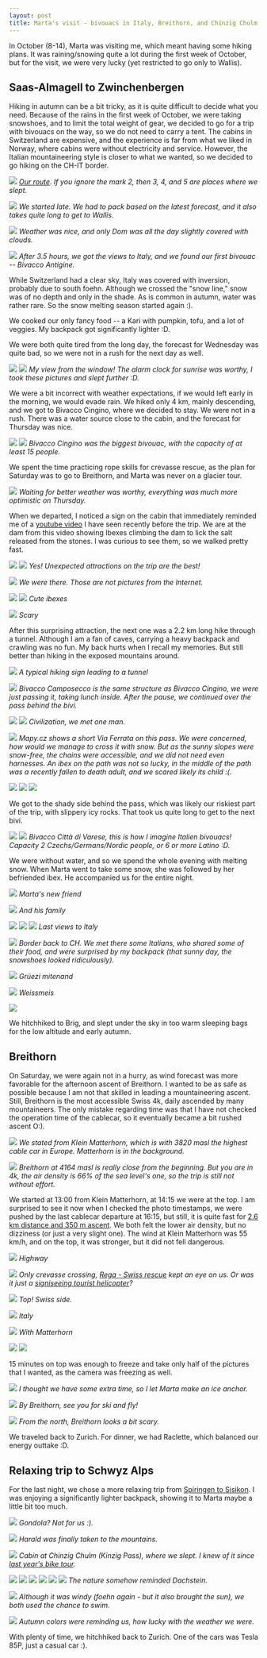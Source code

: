 ```yaml
---
layout: post
title: Marta's visit - bivouacs in Italy, Breithorn, and Chinzig Chulm
---
```


In October (8-14), Marta was visiting me, which meant having some hiking plans. It was raining/snowing quite a lot during the first week of October, but for the visit, we were very lucky (yet restricted to go only to Wallis).

## Saas-Almagell to Zwinchenbergen

Hiking in autumn can be a bit tricky, as it is quite difficult to decide what you need. Because of the rains in the first week of October, we were taking snowshoes, and to limit the total weight of gear, we decided to go for a trip with bivouacs on the way, so we do not need to carry a tent. The cabins in Switzerland are expensive, and the experience is far from what we liked in Norway, where cabins were without electricity and service. However, the Italian mountaineering style is closer to what we wanted, so we decided to go hiking on the CH-IT border.

![](https://lh3.googleusercontent.com/1fu2Q41zW15Tg_Z-RNE9D6rRPCNquvWJqvbsivNQbECxEl5QTzsp0GxQJp7eouWU-AAeOXybH-jsXKnK7v38Xby_N4ujyRumiTlCQFfhMW8ILIjVpt5NJWT-pwYv2c21Kt_dm5uwN70=w2384-h1341-no)
*[Our route](https://en.mapy.cz/s/nosutatega). If you ignore the mark 2, then 3, 4, and 5 are places where we slept.*

![](https://lh3.googleusercontent.com/wvAZrTtafczhhdw1giAb47maUVWK6ggmggb68ZMTJQx5RSWMB_Ip5BOFr4CJR_zBGAzob_zz0ZArgg-oZsY40Tjpg4b64Q-SLmUpfdWm1QAcjWN8E8DyOmHQvB86YrW2ofvcUBJB1k0=w2560-h854-no)
*We started late. We had to pack based on the latest forecast, and it also takes quite long to get to Wallis.*

![](https://lh3.googleusercontent.com/WDR92JPWiP72k6H_2ZaY7WgnFwNZ45n3NMtl489NAZDpA3P7alrobPOwTnLbCsrpjsP8bNoRxtUAMM39NKRp0_aDSZDNb67fAmqaZYm3dnlFukWNPGF0IozQiGimHPMeKA-Q8W3UfeM=w2560-h1440-no)
*Weather was nice, and only Dom was all the day slightly covered with clouds.*

![](https://lh3.googleusercontent.com/lWO_L63oY1hAB36f-LZ3Jc6HNJlr1315FZVrTETNKQWXTB417fRP-44XOVb-aR9YTsJMnSH5pYnFA-YeQym1uKKUjGse70mfPzP0T7CZP1BLRTSXwz5UvVu2O-Td8_hSGNo6xYgjYZ4=w2560-h949-no)
*After 3.5 hours, we got the views to Italy, and we found our first bivouac -- Bivacco Antigine.*

While Switzerland had a clear sky, Italy was covered with inversion, probably due to south foehn. Although we crossed the "snow line," snow was of no depth and only in the shade. As is common in autumn, water was rather rare. So the snow melting season started again :).

We cooked our only fancy food  -- a Kari with pumpkin, tofu, and a lot of veggies. My backpack got significantly lighter :D.

We were both quite tired from the long day, the forecast for Wednesday was quite bad, so we were not in a rush for the next day as well.

![](https://lh3.googleusercontent.com/9aOcpci11dFKw7hbiis7sOzbfFd_SHlUS27X_bpDVE-KKn2pJLY3UGjVrP_5n1e2IXXBQpm7pFSTPXr_H2-TDBmOqNlQ9d0Ms9EeieNHmstr7zN3Fh1ZdT43rRdLLRULZbaLDorr924=w2160-h1440-no)
![](https://lh3.googleusercontent.com/1cvyhJDV_Jc2S6_UaJt7WoKhEXKSdRuWEPVq1RV55kdWJJ2te0IalHYfdX3UVrdlV8LDjn30cCvICOszuUCweUcztZSCGIa6xqOVOPZ6J9xP_Gg-gTGoPD1KCb4m6ANzOmWUbK4CI7A=w2160-h1440-no)
*My view from the window! The alarm clock for sunrise was worthy, I took these pictures and slept further :D.*

We were a bit incorrect with weather expectations, if we would left early in the morning, we would evade rain. We hiked only 4 km, mainly descending, and we got to Bivacco Cingino, where we decided to stay. We were not in a rush. There was a water source close to the cabin, and the forecast for Thursday was nice.

![](https://lh3.googleusercontent.com/FwmjCKia28c_heksg8pKTMWTfdl8vboog5q-PDcKKRaO4r_-1zgrfbjlbabOWJPj6-S1ZgayQmYMlx7ZxIJp23vXdxYtxtl6P4Kt25PVRxlfRueJbC5jALvmZbpua6T9YkIlVKDWGtw=w2160-h1440-no)
![](https://lh3.googleusercontent.com/i1jDFKYovjNE7y4ZBCji1do0k2fS6I2302UwZH_7wIKFWb9ynD-M-1-BHdZspwO0pbKe41jCsAvtpyC_NV4x5Arp1AfhKiRInPdquij_F29OaP8BLbR7wHdQgkGdwg5H_VOTKOac1sw=w960-h1440-no)
*Bivacco Cingino was the biggest bivouac, with the capacity of at least 15 people.*

We spent the time practicing rope skills for crevasse rescue, as the plan for Saturday was to go to Breithorn, and Marta was never on a glacier tour.

![](https://lh3.googleusercontent.com/6qhvhQ_sdKFNGj_GqD0WPVIBz9JqUOt3qmjNhXKd46_Bu592wDw448BrDdQXGGesQ2PPoGD-jLr238tA4oBrKb4YJPjgRKARzpnEaMFa4KR5aQ19n5vyEYDdqyeZLpDA8cbe0kSkYio=w2160-h1440-no)
*Waiting for better weather was worthy, everything was much more optimistic on Thursday.*

When we departed, I noticed a sign on the cabin that immediately reminded me of a [youtube video](https://www.youtube.com/watch?v=RG9TMn1FJzc) I have seen recently before the trip. We are at the dam from this video showing Ibexes climbing the dam to lick the salt released from the stones. I was curious to see them, so we walked pretty fast.

![](https://lh3.googleusercontent.com/FWcIkGO5P5TyJvr5gk6WOnRBjHFvDQ3om3UuGuaiG61P6yy1g36LsE2aX_7fOUNTOnCaGDMtAQcpG0iMR_5E5V9mHZCUBtLm6dkBqHWVp35M-PmDkDSmTotiTagk1Ni209-CnUXBcBI=w2160-h1440-no)
![](https://lh3.googleusercontent.com/p9Ah80vqD4AtYao1Or_9biQ1SnaF4I1HVzssTOwWlCwPT0izztI_UaZ505hlax1LGcZWM0sRXSlH3A49S7WV6OezBcM9QY13SleMUSOMvHpk6nCSsVISiftqAMkzHy4mo8ePers_1zQ=w2160-h1440-no)
*Yes! Unexpected attractions on the trip are the best!*

![](https://lh3.googleusercontent.com/DKsUxBMgpoz7NmqwfDk4ioSjYlrTGk4AEU0PPvRWRmduQau4O5zPUOMcNB65Vi1JB1hMwNIj9jSJH-wxZ6UHEiNjaN47crGvmVzV2YEwBvXcFXzIrNnQawIIohViCqlYg2XbCE5mHS0=w2160-h1440-no)
*We were there. Those are not pictures from the Internet.*

![](https://lh3.googleusercontent.com/Dnwg3mJ3DFPsRNxrynzAUnnROX5H89WVXGM5cNQvZEEvYPRIzWud784KbAJTJukDbJSxG4eJRCx59IiVP5n_2ciuROFPeN406td-VhhlRQo1hbGK2h75o07LBldJPTepsCpszX9FJ54=w960-h1440-no)
![](https://lh3.googleusercontent.com/sNNeAGbpTevqvCm-FMhJ_J7Q4uTTcHW77k8zCMDD96n7uaW1N_sqIAPlE7Tl9WaNnk3lA3dPF2IGxP0tH3zpnUAe5cCzCfqezHwlNCY8YdT0tm_wbRQI53ViET97iJr-e6KJFGFwNbY=w2160-h1440-no)
*Cute ibexes*

![](https://lh3.googleusercontent.com/AVQgK4UPjG7XijiWJphBLoYEBL_RuN0F2NZ4Vb6YN0kSu3hgwlrCtqJuShyuR0zd6lEdMsSdPtZXOuSkyjHzx2RanMyxjI3NJZyWFh12epIkTjD3gWoVFB7AaGcasfmXRplzFU4xBWw=w2160-h1440-no)
*Scary*

After this surprising attraction, the next one was a 2.2 km long hike through a tunnel. Although I am a fan of caves, carrying a heavy backpack and crawling was no fun. My back hurts when I recall my memories. But still better than hiking in the exposed mountains around.

![](https://lh3.googleusercontent.com/ie42wwg_C7rCUraJE1ShKyKGMIySphryahJII0cl2b22TDU-QPBVdTqBVIzUB9-67nzDkGkLo130ruEwVo0ASsl78CWke78-siMx74QndIyKopg0X-h_mdBPuVqKkrglzJ1ht_YWfFo=w2160-h1440-no)
*A typical hiking sign leading to a tunnel*

![](https://lh3.googleusercontent.com/CXXSJ6WBUfGrpyfKwyPHHmH_GcJw1mQ8zH2PXIMaMKqnDufodwDvnHcAViX7hs_QrTD_faUE8bbwtZUzgn93RztsWKf6skQqjQWaxXItCKKH-lB0BG9Q64c9iowN6IGDsM7rSmsaCDA=w2160-h1440-no)
*Bivacco Camposecco is the same structure as Bivacco Cingino, we were just passing it, taking lunch inside. After the pause, we continued over the pass behind the bivi.*

![](https://lh3.googleusercontent.com/IzJ2iQBCjBL46TSR3HOTeVzm_uoruqi6HEboy3yi0msKKGb-KEdevqukzlXFxVlBD-kwV2Vnf-kKCUFjmM5iiKvW8RY1VvwT0iqLOLT0xalRVFTTe_GrcQdUKZ2cX9CRKuGRYV5047c=w2160-h1440-no)
![](https://lh3.googleusercontent.com/7SFHSvrJwkZzArOdtKbH9Twsw1bdtnfgOJvbElz3eMwCphcdjuQS_9ddQqNcsCqf8uMrO1sNDXOHv3kMjwbh6MD1eruRwE0PxRADkZgohw7B_B4bVDH8Zg3qJGLqO4ENxBwjQBOiLy0=w2160-h1440-no)
*Civilization, we met one man.*

![](https://lh3.googleusercontent.com/49wmMUIqa1pNLI0EV9_2-aTKMDTRm43lyo9920SEfY300fKuMSciVRWd9gPYPPR7Ggw_OUWZrcBb0AkTxmUXx8S7rRw5UbltLmzHwCSNhuqYS3ir_7W8jBPIoS_KpWY5qROE7efnM6A=w2160-h1440-no)
*Mapy.cz shows a short Via Ferrata on this pass. We were concerned, how would we manage to cross it with snow. But as the sunny slopes were snow-free, the chains were accessible, and we did not need even harnesses. An ibex on the path was not so lucky, in the middle of the path was a recently fallen to death adult, and we scared likely its child :(.*

![](https://lh3.googleusercontent.com/eGXLDcK9wBwDdpjjGcH5wKDkQVtw9j7ft-10XBJeOeWTeU41rUQjjLZ0g6jRCyPY304RHFR-h4zwK5JsV35F5HFbYh4xJDpyATKCqX8Rfg-ZkJgO95JwwK_S1lU3N77B1nyMeO7j2zk=w2560-h557-no)
![](https://lh3.googleusercontent.com/e3viUJ4lxy3U2oKUil_kSi1puN5PCXiAq8CnBXk7H0rUqHqG1Co54xZeEiE2_Zsyr2Iq81mQ5aRMQ4vpAEer7oX5pvfdg2pvS96nud26KsJtVCV6arCXURa5o0YSD3IfJriUH5E4kEY=w2160-h1440-no)
![](https://lh3.googleusercontent.com/YuRkaMmmf3JGDEsMz_6Q7a55K4UHqG0LzMyd_D4XMStXqD-cDEBwqDfV5bgf2G9D0NJC1nNJ7mHIN0g0T16aHeFvxlAKkB8AX38GtTuZ1ACuF4TLgrwjX0MvGkduoweCDH1Gsb5PK-0=w2160-h1440-no)

We got to the shady side behind the pass, which was likely our riskiest part of the trip, with slippery icy rocks. That took us quite long to get to the next bivi.

![](https://lh3.googleusercontent.com/o0usMN3qeYOsykUGvZwcGTjdVRZXSujtLVmd67u4IqoC5Fpz8wCNWRg1PhjVhT_gNEW_w1xHDxQahkacag41f6xDzCTsYmwaoNh-vU_PdUnPhyVLU0li7gWhUhY76jOvpNXhkbwRJdo=w2160-h1440-no)
![](https://lh3.googleusercontent.com/j6CK4SIh428QzKzjUaWPo5LgiiO7febgfY_0hraUuSTbKpi5lXF4-9ZEmGRKpYpCvtQw65tZPs-OixVXhFTHNosesfkyj6wrqzfi__sbx4AgUIdUO7vHcwGj0-4xTa9RB6LfEaZv0e0=w2160-h1440-no)
*Bivacco Città di Varese, this is how I imagine Italien bivouacs! Capacity 2 Czechs/Germans/Nordic people, or 6 or more Latino :D.*

We were without water, and so we spend the whole evening with melting snow. When Marta went to take some snow, she was followed by her befriended ibex. He accompanied us for the entire night.

![](https://lh3.googleusercontent.com/1InZKJEMD95WNC4jsH2Uq8eZoBaId3atwxKKp1K155nej905qdgEi-JDB3fR6TUHe34dcqB24TajHygHcSLDXi85PhCgjF46v1b0e-COWY0W_yAbD9AKxl-880LmbpQP9EXUTeRGnpo=w2160-h1440-no)
*Marta's new friend*

![](https://lh3.googleusercontent.com/CMplUC4T8fTZOlyQnxLt7xg6hu9A2-eLWfAwkKGbsoXVFEEDtZQMpohA4P6EYLs58gdV7ivm6Eg_d9Nb36oMFUiV52YVjHNO-v6QaDi-Qaz9406MV-jqAABRg82Phj79QTTA0BZDgc0=w2160-h1440-no)
*And his family*

![](https://lh3.googleusercontent.com/BAMhy5fgrOHXM0UNCqjw1dwRJygnzCgUuB3Fj7HNKGdTSIWTdc0AWEfsiTe1u4nyQHU9HjtBJmZrojQcGTIIKpUFxVA8PYzxUJErra4NY2vSoLfy4wwszUt7_7qdhxa-sMmfUxr47P0=w2200-h1238-no)
![](https://lh3.googleusercontent.com/5e0aw29s91XFKKx6xhzGjBLESyi8RadPRvRS0TDJFbSw98GVwKXv93V3jY7S-zmKOIcvcuYIeLAftNP9HfLOv9A71jhdDLKNVPA6cTlckozH335BBdNhhzRrUn3c2T2lBQhYslZomcI=w2560-h663-no)
![](https://lh3.googleusercontent.com/ivaUnzg9pF8vOInjW-3VKXG6O6Pctj7BMQB6z8HbfN2EYTlk8rCJQYW2bm6rC-w2fpovTvzADnuuS9e_YoHJEWUkL56QL232LJjw9YslYv244ptDZOSht92n32Lr-Qcfz_rUUrNhxhc=w2160-h1440-no)
*Last views to Italy*

![](https://lh3.googleusercontent.com/t4IVs-FcQz2eYBSlGyr_1Phj8SQCRVTO6cTlGkDNYY-etc_qIj7EjoMk2tkW7D4LgZlpMY2PkQWxcQhir--PqKZRdj5fhJzwcaoaMl0NnF_ZIoHeLocyoTth38p_YPRpPdGj9BOGGF0=w892-h363-no)
*Border back to CH. We met there some Italians, who shared some of their food, and were surprised by my backpack (that sunny day, the snowshoes looked ridiculously).*

![](https://lh3.googleusercontent.com/STSUxpU0RAgx-SHT2eIlaKQfaSjcmM3aay62iJGNtVptiB0sIZX2ZDdcQHj5E_nfYqsrCLdyblAO5zHqtIOg_qgrraA9GP2_epDi2TKoo1Sze5lDu9NeTaXA9ao8eBY-cKLdPMD1uro=w2160-h1440-no)
*Grüezi mitenand*

![](https://lh3.googleusercontent.com/E-WrfX6aewYWpU2Ij9GI9jcClS9Fg4ocmSpj-ySu63O1ERncyZ-doKGnYQfDuNLfWWfr8dZmzW1ujNRDU6Lg4348gMgC6GgrXUX8hRUImHA2kEyoRxs67E2QRDJKgeExkiUN17ZtSrw=w960-h1440-no)
*Weissmeis*

![](https://lh3.googleusercontent.com/8NGTjkRTBjl9fJEoDDNY3l1N_DyMOLscdaEROlTlSECOqrxpitPow0KgHtX5WKWf7ysRMTPU98zUOlFXTBxkNy8FfbTRs1ve8WGClcAmkjx3lXQux96Fa-JjxSJ1Q_v8e12e18Gu6L0=w2560-h904-no)

We hitchhiked to Brig, and slept under the sky in too warm sleeping bags for the low altitude and early autumn.

## Breithorn

On Saturday, we were again not in a hurry, as wind forecast was more favorable for the afternoon ascent of Breithorn. I wanted to be as safe as possible because I am not that skilled in leading a mountaineering ascent. Still, Breithorn is the most accessible Swiss 4k, daily ascended by many mountaineers. The only mistake regarding time was that I have not checked the operation time of the cablecar, so it eventually became a bit rushed ascent O:).

![](https://lh3.googleusercontent.com/eVHjTPI2V8vanRC4Li9vMsnr8UXbbjcerRHIoNs3f-tu6F5zldp6_ywg6PpqCb4GsbRoR3o2yDbZmGeogtNlrd2pNu8CE95HHo_bECXGda8BxqIkV4MBPnJFQx50FNsbBMLDBplbQKo=w2160-h1440-no)
*We stated from Klein Matterhorn, which is with 3820 masl the highest cable car in Europe. Matterhorn is in the background.*

![](https://lh3.googleusercontent.com/Rjsi-7rcKgv2WwgX14uhsQvXrQbG2uv2bxk27jsm2y_CwNCC6VWPcaUwebpJ2TeI2yc6p4bFyHLfGcnE5KSb5QtzsaH6nsCcEde0-zdJr3KN3o1HUh1grf-m1U-HwzMHkT4MtMJ7kKQ=w2160-h1440-no)
*Breithorn at 4164 masl is really close from the beginning. But you are in 4k, the air density is 66% of the sea level's one, so the trip is still not without effort.*

We started at 13:00 from Klein Matterhorn, at 14:15 we were at the top. I am surprised to see it now when I checked the photo timestamps, we were pushed by the last cablecar departure at 16:15, but still, it is quite fast for [2.6 km distance and 350 m ascent](https://en.mapy.cz/s/johekegava). We both felt the lower air density, but no dizziness (or just a very slight one). The wind at Klein Matterhorn was 55 km/h, and on the top, it was stronger, but it did not fell dangerous.

![](https://lh3.googleusercontent.com/uPWbSJpRwQaK1XmvPOPMrfQgkJfS_dtR3WpEDe4FnR0_R3tAEzqBYYEvWFMK-bMuXx9rs5IdaZU0ogRxzRwnlzzxLk2xYliQUyLItktd9eX9eavmRK6o_bwj8dnvwOh3IbCOgI-7u2Y=w2160-h1440-no)
*Highway*

![](https://lh3.googleusercontent.com/CdKi-mm3utQdAOIFtcaMIWdAV2UnF_wL68jk0pek8OyZz6s_i1INySmE-xW-jFc2BzmgVrVq1LDSwy2SeVPgARxbthQy2IEDehhVIVvji-QVOTUbdl_hcnmbzGmMVlZkRLgkCAAD1Qg=w2160-h1440-no)
*Only crevasse crossing, [Rega - Swiss rescue](https://www.rega.ch/en/explore-rega/in-words-and-pictures#pictures) kept an eye on us. Or was it just a [signiseeing tourist helicopter](https://www.zermatt.ch/en/Media/Offers-Articles/Helicopter-Sightseeing-Flight)?*

![](https://lh3.googleusercontent.com/yNhKZhltL6Kxt0o2VlUP3u2ERPC6TWAnGFA9nuWArl42ycHAiUDTOGsdBUttyyJzeLJCKOAJ0GYvan9QBOxTziBjlgvZrJNWNWs0SuAT-glLFeX58ClRxb2LLtLmC4al_evsTCTIkxo=w2200-h520-no)
*Top! Swiss side.*

![](https://lh3.googleusercontent.com/r7EIPavTA9RRx1uNbluke6MvHAJJJKUCWpefEAu9bJlcO79mHiD6PfG2SajweZ-iNlBEZJEJkmGtSEsG0AYtHH9h4gmifLADqtugUq71hMOaOpDpyIh7SjQFsTYy8Z5h2XWm5fHLpQs=w2560-h760-no)
*Italy*

![](https://lh3.googleusercontent.com/RtlKzhIXDyyColVSlzthE7Ju3qEK4waEunnyGGaDfuuVgI6Kxm4GUK7oNhFNZwnKgpFEZixCHHjbD7jTybqCQ61qi19zL-Xgi_IYq_YsTtfniZ1XDxVyI7hTle-UADqgGDYkMqVAVa8=w2160-h1440-no)
*With Matterhorn*

![](https://lh3.googleusercontent.com/c7Bo4LZP1zWjdi2QPz3cLU7PN80mhvKp0n7b6bWcp2L_Gh9avMtYwIyCJpIRKpS7LZSgFsU1loxTjcZIvq5L8Ixaj4_i4ti9wny1hqVENf6lOTEdc8TtwOviF7Ein7kqg2F3aA8Uoe0=w2160-h1440-no)
![](https://lh3.googleusercontent.com/LyUa2Li3xbGCKDHm_o79BPK8N8OJtvIYd0m4UvqPzz9mtGO0PMRC6hGYw3v7mvBm3oWD5c9Vt8vBXiuIXhGdw5UTqiCV88_Za9OzGsxhXzc0fZeaeZKzzl5hbEHlZQOU0Uf3QeP8s9k=w2160-h1440-no)

15 minutes on top was enough to freeze and take only half of the pictures that I wanted, as the camera was freezing as well.

![](https://lh3.googleusercontent.com/5NZe6AcSb1eYF9UL8Mwufe6DWAViruLjJism8sW1_0MhksM_CkJPNP7B3QTWSWYmTGB0InPFvgl6eosGw0OQDHAuUVs4vGE4SfzZq6aCvYIlqTOWCl_qFd_znz8tovsLvqs5QREraXc=w1200-h1801-no)
*I thought we have some extra time, so I let Marta make an ice anchor.*

![](https://lh3.googleusercontent.com/AZosVty_vc2k9bafOItkxDYWrcuOMGP05eZc8JzGzrc2GPsDNkmjar4Yz4mYxbCZWFKNg2yeyECkcWOHz7HHiARgF0FDVQZNZN-b8BQ8q1FRu4hO7BaluR2H-UVGwxNne7K_z_GT_RM=w2160-h1440-no)
*By Breithorn, see you for ski and fly!*

![](https://lh3.googleusercontent.com/haJm55-bQpCNzFS4qLhAVSMA30psnQE2jPvG-T-bnCDRuuY3u-jOvHH4VouT7AI1Zx6ni8zzk91XoxD6dr2RGcKRvcUj3UrVMJeaObssmeUGmutz32iRGcr7Z_jphoDU_Zl7X9BYbx4=w2560-h1440-no)
*From the north, Breithorn looks a bit scary.*

We traveled back to Zurich. For dinner, we had Raclette, which balanced our energy outtake :D.


## Relaxing trip to Schwyz Alps

For the last night, we chose a more relaxing trip from [Spiringen to Sisikon](https://en.mapy.cz/s/karekocoma). I was enjoying a significantly lighter backpack, showing it to Marta maybe a little bit too much.

![](https://lh3.googleusercontent.com/Gp53t3--PuNeNE2cTuqXN7jTh7fR76fbcXpEQ3vMNgG-wDoRZEqAcIsM7eQRtvkT_YkwlxOlPrDT1eAc8bJcUkNxf3ZGWjbSns-bk1BmuAPyh87_sO2old_r1JPELtPWIf4b9-MmnrA=w2160-h1440-no)
*Gondola? Not for us :).*

![](https://lh3.googleusercontent.com/d5jFw7Z8Yb2jd8CqDUM3-pZplptgEsfxGuOpH4MYgTMHvPlu-6qDUW9uxA_KIHI9_hIu3bLJdSVOjiHcifRSuAhFbXv-GRnUQUK9PbeAM63EBtnL2ol0eTAdpZ1HhPp1ul3TcNHH2h0=w2160-h1440-no)
*Harald was finally taken to the mountains.*

![](https://lh3.googleusercontent.com/U5tpna9kKJUq6I0qEsiWS90fqtFkuLRYmw0kDoMBtZRi0QhzP__RNHZ9eQro9Z3NXnE6ICvFDYL2x0OLk9PpCbITNXi-i26kSzH-YWzhdrCmyRsqe0DFkbZ027AWVOEG0UFY0G0axM4=w2160-h1440-no)
*Cabin at Chinzig Chulm (Kinzig Pass), where we slept. I knew of it since [last year's bike tour](https://bender250.github.io/Active_weekend/).*

![](https://lh3.googleusercontent.com/pdqP85IJqFPwkPpTK5KES6MbgxahP4nQllYUfPeez0W1lTnMGf3TJMAVEIQXU9xwFVb7EPRUEmCdbbbHVI0UacWqWLjN-s0IWHix_O0dhg3ugw0J-TtWX5vens6wP5ZsTlxX5uPiGN0=w2160-h1440-no)
![](https://lh3.googleusercontent.com/phFKBpzJ-Txr6OsPKEe4U0NJ_UIe0M92Isvol-UWkGJUuvyvxdrBprPgPl7WYaKueF-LdV75ihA_5BrhWIhUkgzqA_2wt082OwMzjVayRYPFVWsIgT3Qd534ZnktcOR5Y1V20C5SXzo=w2160-h1440-no)
![](https://lh3.googleusercontent.com/zTtL2pPriKhWhSPYktJzTQ5kcQHjBQDXlEB3zEVq5_pRh21DFIIYsWUR8S5utqrd5DfDJI2230vlCgDMTBQ8wf2jRBtZ21nYoQ8y8GBBugOEHfvijbCkRbjzRzix4DitnTS3WzD-xZI=w2200-h790-no)
![](https://lh3.googleusercontent.com/eaYjbJI6ybU9cuo9jdKMou7Ko2WE6JVBY8rzLegMwdWYjtkEP9SZmIjSjz46tMqxyflrkrKyK2ypYR5LOW-3N02VChagoszJq8eROTY1qhTHrODfQ59Yrjxy2xbN5qstmbxqiveFvTE=w2160-h1440-no)
![](https://lh3.googleusercontent.com/VtQ7HrM6CgusCLaiXtkE0ixB7F3TjnkcX4oayiRm2ZTqDINKhJkT6wEqrN-OqdDqKVo9OtwD8cJOf0LK9Uy1E5vKdHIQlEf49iB8puO0o0eka4kaTG7NDRQep5bGKcOPWXe3b4Dseto=w2560-h653-no)
![](https://lh3.googleusercontent.com/Pyfeezg8EkTmRZiXWZQUAcKo_lQcuO9JyX0K3TQW7V0ScQE5IuIbeH94CQbueauIpfdwLBXfWgcBfpdNpkAiJOXzIXxxb4R0s3CQT8fZgUn9lCmAGyF42VlGEa8XFw0bbXorI6p-H9M=w2560-h1113-no)
*The nature somehow reminded Dachstein.*

![](https://lh3.googleusercontent.com/H8heiXN9cE6IMVg_xE__5LoZjqfuxQoTzfIxINtxIOAh1Bx6dOI0_KMejviKby-pWbcwAatOx_ocTt9FVX8ubzM8tTFAsKHEx_SvClbJKwxbf1-eAmAEjka6jeH7lhY2WrVtoI78twA=w2160-h1440-no)
*Although it was windy (foehn again - but it also brought the sun), we both used the chance to swim.*

![](https://lh3.googleusercontent.com/-Cdb3yMJqE0HcOk-8hNHvV9RcMD6Xs1-Ew58Oc5hq3MwvAh5VoGjmoIu-kzaKtGnw2fVaQfifCeaD0_69XjGkeWKNsCQa29MldppXiyBXnwnb2GUTute-JVdoHAzzj-7tbJoldxrbB0=w2160-h1440-no)
*Autumn colors were reminding us, how lucky with the weather we were.*

With plenty of time, we hitchhiked back to Zurich. One of the cars was Tesla 85P, just a casual car :).

